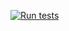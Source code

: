 [![Run tests](https://github.com/SvdBunder/WINC_VPS/actions/workflows/run-tests.yml/badge.svg)](https://github.com/SvdBunder/WINC_VPS/actions/workflows/run-tests.yml)
